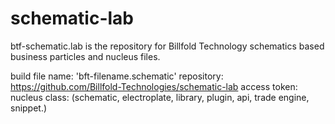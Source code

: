 # schematic-lab

btf-schematic.lab is the repository for Billfold Technology schematics based business particles and nucleus files.

build file name: 'bft-filename.schematic'
repository: https://github.com/Billfold-Technologies/schematic-lab
access token: 
nucleus class: (schematic, electroplate, library, plugin, api, trade engine, snippet.)
